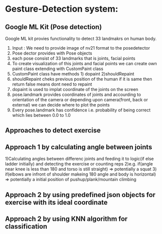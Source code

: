 # Gesture-Detection system:
## Google ML Kit (Pose detection)
Google ML kit provies functionality to detect 33 landmakrs on human body. 
1) Input : We need to provide image of nv21 format to the posedetector
2) Pose dector provides with Pose objects
3) each pose consist of 33 landmarks that is joints, facial points
4) To create visualization of this joints and facial points we can create own  paint  class extending with CustomPaint class
5) CustomPaint class have methods 1) dopaint 2)shouldRepaint
6) shouldRepaint cheks previous position of the human if it is same then return false means dont need to repaint
7) dopaint is used to implat coordinate of the joints on the screen
8) pose.landmark provides coordinates of joints and accourding to orientation of the camera or depending upon camera(front, back or external) we can decide where to plot the points
9) Every pose.landmark has confidence i.e. probability of being correct which lies between 0.0 to 1.0
## Approaches to detect exercise
   ## Approach 1 by calculating angle between joints
   1)Calculating angles between differenc joints and feeding it to logic(if else ladder initially) and detecting the exercise or counting reps
   2)e.g. if(angle near knee is less than 180 and torso is still straight) => potentially a squat
   3) if(elbows are infront of shoulder makeing 180 angle and body is horizontal) => potentially a initial position of pushup/plank/mountain climbing
   
   ## Approach 2 by using predefined json objects for exercise with its ideal coordinate
   ## Approach 2 by using KNN algorithm for classification


